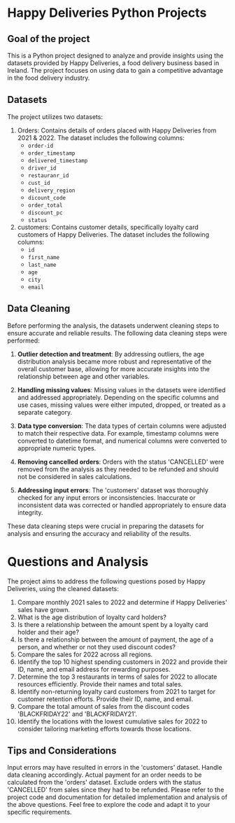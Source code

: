 # Happy Deliveries Python Projects

## Goal of the project
This is a Python project designed to analyze and provide insights using the datasets provided by Happy Deliveries, a food delivery business based in Ireland. The project focuses on using data to gain a competitive advantage in the food delivery industry.

## Datasets
The project utilizes two datasets:
1. Orders: Contains details of orders placed with Happy Deliveries from 2021 & 2022. The dataset includes the following columns:
   - `order-id`
   - `order_timestamp`
   - `delivered_timestamp`
   - `driver_id`
   - `restauranr_id`
   - `cust_id`
   - `delivery_region`
   - `dicount_code`
   - `order_total`
   - `discount_pc`
   - `status`
2. customers: Contains customer details, specifically loyalty card customers of Happy Deliveries. The dataset includes the following columns:
   - `id`
   - `first_name`
   - `last_name`
   - `age`
   - `city`
   - `email`

  ## Data Cleaning
  Before performing the analysis, the datasets underwent cleaning steps to ensure accurate and reliable results. The following data cleaning steps were performed:

1. **Outlier detection and treatment**: By addressing outliers, the age distribution analysis became more robust and representative of the overall customer base, allowing for 
   more accurate insights into the relationship between age and other variables.

2. **Handling missing values**: Missing values in the datasets were identified and addressed appropriately. Depending on the specific columns and use cases, missing values were 
    either imputed, dropped, or treated as a separate category.

3. **Data type conversion**: The data types of certain columns were adjusted to match their respective data. For example, timestamp columns were converted to datetime format, and 
   numerical columns were converted to appropriate numeric types.

4. **Removing cancelled orders**: Orders with the status 'CANCELLED' were removed from the analysis as they needed to be refunded and should not be considered in sales 
   calculations.

5. **Addressing input errors**: The 'customers' dataset was thoroughly checked for any input errors or inconsistencies. Inaccurate or inconsistent data was corrected or handled 
   appropriately to ensure data integrity.

  These data cleaning steps were crucial in preparing the datasets for analysis and ensuring the accuracy and reliability of the results.

  # Questions and Analysis
  The project aims to address the following questions posed by Happy Deliveries, using the cleaned datasets:

1. Compare monthly 2021 sales to 2022 and determine if Happy Deliveries' sales have grown.
2. What is the age distribution of loyalty card holders?
3. Is there a relationship between the amount spent by a loyalty card holder and their age?
4. Is there a relationship between the amount of payment, the age of a person, and whether or not they used discount codes?
5. Compare the sales for 2022 across all regions.
6. Identify the top 10 highest spending customers in 2022 and provide their ID, name, and email address for rewarding purposes.
7. Determine the top 3 restaurants in terms of sales for 2022 to allocate resources efficiently. Provide their names and total sales.
8. Identify non-returning loyalty card customers from 2021 to target for customer retention efforts. Provide their ID, name, and email.
9. Compare the total amount of sales from the discount codes 'BLACKFRIDAY22' and 'BLACKFRIDAY21'.
10. Identify the locations with the lowest cumulative sales for 2022 to consider tailoring marketing efforts towards those locations.


## Tips and Considerations

Input errors may have resulted in errors in the 'customers' dataset. Handle data cleaning accordingly.
Actual payment for an order needs to be calculated from the 'orders' dataset.
Exclude orders with the status 'CANCELLED' from sales since they had to be refunded.
Please refer to the project code and documentation for detailed implementation and analysis of the above questions. Feel free to explore the code and adapt it to your specific requirements.
  
  
